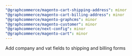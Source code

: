 ```yaml
---
"@graphcommerce/magento-cart-shipping-address": minor
"@graphcommerce/magento-cart-billing-address": minor
"@graphcommerce/magento-graphcms": minor
"@graphcommerce/magento-customer": minor
"@graphcommerce/next-config": minor
"@graphcommerce/magento-cart": minor
---
```


Add company and vat fields to shipping and billing forms
